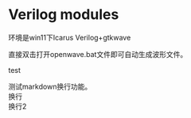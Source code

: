 # Verilog modules
环境是win11下Icarus Verilog+gtkwave

直接双击打开openwave.bat文件即可自动生成波形文件。

test

测试markdown换行功能。  
换行  
    换行2